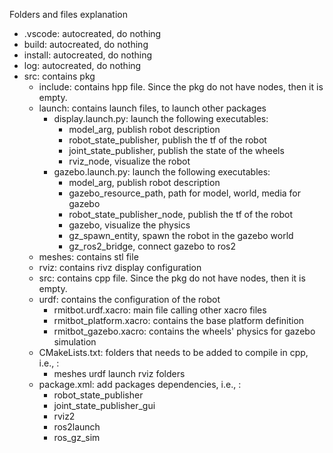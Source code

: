 Folders and files explanation
- .vscode:  autocreated, do nothing
- build:    autocreated, do nothing
- install:  autocreated, do nothing
- log:      autocreated, do nothing
- src:      contains pkg
    - include:  contains hpp file. Since the pkg do not have nodes, then it is empty. 
    - launch:   contains launch files, to launch other packages
        - display.launch.py:    launch the following executables: 
            - model_arg,                publish robot description
            - robot_state_publisher,    publish the tf of the robot
            - joint_state_publisher,    publish the state of the wheels
            - rviz_node,                visualize the robot                  
        - gazebo.launch.py:     launch the following executables: 
            - model_arg,                    publish robot description
            - gazebo_resource_path,         path for model, world, media for gazebo  
            - robot_state_publisher_node,   publish the tf of the robot
            - gazebo,                       visualize the physics
            - gz_spawn_entity,              spawn the robot in the gazebo world
            - gz_ros2_bridge,               connect gazebo to ros2
    - meshes:   contains stl file
    - rviz:     contains rivz display configuration
    - src:      contains cpp file. Since the pkg do not have nodes, then it is empty. 
    - urdf:     contains the configuration of the robot 
        - rmitbot.urdf.xacro:       main file calling other xacro files
        - rmitbot_platform.xacro:   contains the base platform definition
        - rmitbot_gazebo.xacro:     contains the wheels' physics for gazebo simulation
    - CMakeLists.txt:   folders that needs to be added to compile in cpp, i.e., :
        - meshes urdf launch rviz folders
    - package.xml:      add packages dependencies, i.e., :
        - robot_state_publisher
        - joint_state_publisher_gui
        - rviz2
        - ros2launch
        - ros_gz_sim
 
  